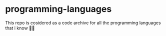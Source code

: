 # programming-languages
This repo is cosidered as a code archive for all the programming languages that i know 👨‍💻

